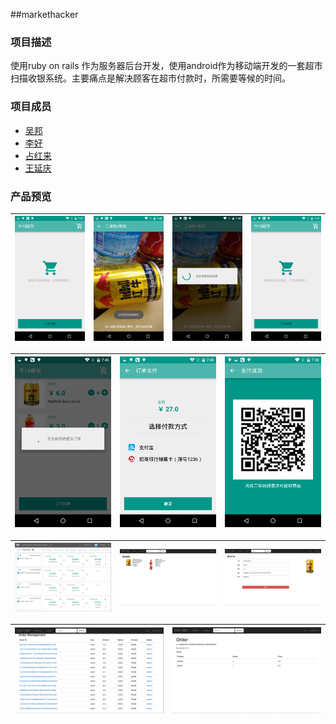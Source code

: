 ##markethacker

### 项目描述

使用ruby on rails 作为服务器后台开发，使用android作为移动端开发的一套超市扫描收银系统。主要痛点是解决顾客在超市付款时，所需要等候的时间。

### 项目成员
- [吴邦](https://github.com/bangwu)
- [李好](https://github.com/haohaolee)
- [占红来](https://github.com/sonlyf5020)
- [王延庆](https://github.com/qq2441570482)

### 产品预览

|![1](https://github.com/markethacker/markethacker/blob/master/picture/1.png)|![2](https://github.com/markethacker/markethacker/blob/master/picture/2.png)|![3](https://github.com/markethacker/markethacker/blob/master/picture/3.png)|![4](https://github.com/markethacker/markethacker/blob/master/picture/1.png)|
|:---:|:---:|:---:|:---:|

|![5](https://github.com/markethacker/markethacker/blob/master/picture/5.png)|![6](https://github.com/markethacker/markethacker/blob/master/picture/6.png)|![7](https://github.com/markethacker/markethacker/blob/master/picture/7.png)|
|:---:|:---:|:---:|

|![8](https://github.com/markethacker/markethacker/blob/master/picture/8.png)|![9](https://github.com/markethacker/markethacker/blob/master/picture/9.png)|![10](https://github.com/markethacker/markethacker/blob/master/picture/10.png)|
|:---:|:---:|:---:|

|![11](https://github.com/markethacker/markethacker/blob/master/picture/11.png)|![12](https://github.com/markethacker/markethacker/blob/master/picture/12.png)|
|:---:|:---:|

